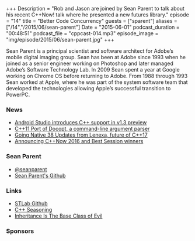 +++
Description = "Rob and Jason are joined by Sean Parent to talk about his recent C++Now! talk where he presented a new futures library."
episode = "14"
title = "Better Code Concurrency"
guests = ["sparent"]
aliases = ["/14","/2015/06/sean-parent"]
Date = "2015-06-01"
podcast_duration = "00:48:51"
podcast_file = "cppcast-014.mp3"
episode_image = "img/episode/2015/06/sean-parent.jpg"
+++

Sean Parent is a principal scientist and software architect for Adobe’s mobile digital imaging group. Sean has been at Adobe since 1993 when he joined as a senior engineer working on Photoshop and later managed Adobe’s Software Technology Lab. In 2009 Sean spent a year at Google working on Chrome OS before returning to Adobe. From 1988 through 1993 Sean worked at Apple, where he was part of the system software team that developed the technologies allowing Apple’s successful transition to PowerPC.


### News ###

 - [Android Studio introduces C++ support in v1.3 preview](http://android-developers.blogspot.com/2015/05/android-m-developer-preview-tools.html)
 - [C++11 Port of Docopt, a command-line argument parser](http://www.reddit.com/r/cpp/comments/381h1l/c11_port_of_docopt_a_commandline_argument_parser/)
 - [Going Native 38 Updates from Lenexa, future of C++17](http://channel9.msdn.com/Shows/C9-GoingNative/GoingNative-38-The-future-of-C17-Updates-from-Lenexa)
 - [Announcing C++Now 2016 and Best Session winners](http://2015.cppnow.org/2015/06/announcement2016/)
 
### Sean Parent ###

 - [@seanparent](https://twitter.com/seanparent/)
 - [Sean Parent's Github](https://github.com/sean-parent)

### Links ###

 - [STLab Github](https://github.com/stlab)
 - [C++ Seasoning](http://channel9.msdn.com/Events/GoingNative/2013/Cpp-Seasoning)
 - [Inheritance Is The Base Class of Evil](http://channel9.msdn.com/Events/GoingNative/2013/Inheritance-Is-The-Base-Class-of-Evil)

### Sponsors ###
